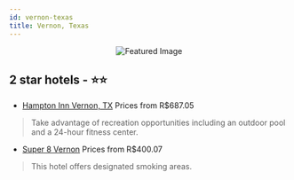 ```yaml
---
id: vernon-texas
title: Vernon, Texas
---
```


<center><img src="https://i.travelapi.com/hotels/5000000/4530000/4525900/4525899/b634d86d_z.jpg" alt="Featured Image" /></center>


##  2 star hotels - ⭐️⭐️

-    [Hampton Inn Vernon, TX](https://us.hurb.com/br/hotels/vernon/hampton-inn-vernon-tx-JNP-JP726548?cmp=18055) Prices from R$687.05
   > Take advantage of recreation opportunities including an outdoor pool and a 24-hour fitness center.
-    [Super 8 Vernon](https://us.hurb.com/br/hotels/vernon/super-8-vernon-JNP-JP352971?cmp=18055) Prices from R$400.07
   > This hotel offers designated smoking areas.
